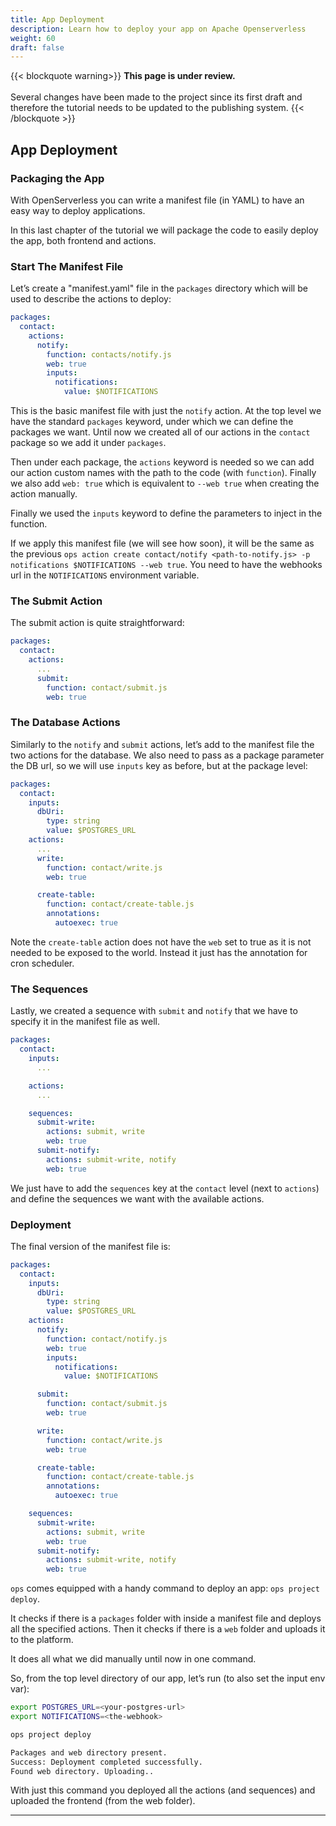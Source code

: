 ```yaml
---
title: App Deployment
description: Learn how to deploy your app on Apache Openserverless
weight: 60
draft: false
---
```


{{< blockquote warning>}}
<strong>This page is under review.</strong><br/>
<br/>
Several changes have been made to the project since its first draft and therefore the
tutorial needs to be updated to the publishing system.
{{< /blockquote >}}

## App Deployment

### Packaging the App

With OpenServerless you can write a manifest file (in YAML) to have an
easy way to deploy applications.

In this last chapter of the tutorial we will package the code to easily
deploy the app, both frontend and actions.

### Start The Manifest File

Let’s create a "manifest.yaml" file in the `packages` directory which
will be used to describe the actions to deploy:

```yaml
packages:
  contact:
    actions:
      notify:
        function: contacts/notify.js
        web: true
        inputs:
          notifications:
            value: $NOTIFICATIONS
```

This is the basic manifest file with just the `notify` action. At the
top level we have the standard `packages` keyword, under which we can
define the packages we want. Until now we created all of our actions in
the `contact` package so we add it under `packages`.

Then under each package, the `actions` keyword is needed so we can add
our action custom names with the path to the code (with `function`).
Finally we also add `web: true` which is equivalent to `--web true` when
creating the action manually.

Finally we used the `inputs` keyword to define the parameters to inject
in the function.

If we apply this manifest file (we will see how soon), it will be the
same as the previous
`ops action create contact/notify <path-to-notify.js> -p notifications $NOTIFICATIONS --web true`.
You need to have the webhooks url in the `NOTIFICATIONS` environment
variable.

### The Submit Action

The submit action is quite straightforward:

```yaml
packages:
  contact:
    actions:
      ...
      submit:
        function: contact/submit.js
        web: true
```

### The Database Actions

Similarly to the `notify` and `submit` actions, let’s add to the
manifest file the two actions for the database. We also need to pass as
a package parameter the DB url, so we will use `inputs` key as before,
but at the package level:

```yaml
packages:
  contact:
    inputs:
      dbUri:
        type: string
        value: $POSTGRES_URL
    actions:
      ...
      write:
        function: contact/write.js
        web: true

      create-table:
        function: contact/create-table.js
        annotations:
          autoexec: true
```

Note the `create-table` action does not have the `web` set to true as it
is not needed to be exposed to the world. Instead it just has the
annotation for cron scheduler.

### The Sequences

Lastly, we created a sequence with `submit` and `notify` that we have to
specify it in the manifest file as well.

```yaml
packages:
  contact:
    inputs:
      ...

    actions:
      ...

    sequences:
      submit-write:
        actions: submit, write
        web: true
      submit-notify:
        actions: submit-write, notify
        web: true
```

We just have to add the `sequences` key at the `contact` level (next to
`actions`) and define the sequences we want with the available actions.

### Deployment

The final version of the manifest file is:

```yaml
packages:
  contact:
    inputs:
      dbUri:
        type: string
        value: $POSTGRES_URL
    actions:
      notify:
        function: contact/notify.js
        web: true
        inputs:
          notifications:
            value: $NOTIFICATIONS

      submit:
        function: contact/submit.js
        web: true

      write:
        function: contact/write.js
        web: true

      create-table:
        function: contact/create-table.js
        annotations:
          autoexec: true

    sequences:
      submit-write:
        actions: submit, write
        web: true
      submit-notify:
        actions: submit-write, notify
        web: true
```

`ops` comes equipped with a handy command to deploy an app:
`ops project deploy`.

It checks if there is a `packages` folder with inside a manifest file
and deploys all the specified actions. Then it checks if there is a
`web` folder and uploads it to the platform.

It does all what we did manually until now in one command.

So, from the top level directory of our app, let’s run (to also set the
input env var):

```bash
export POSTGRES_URL=<your-postgres-url>
export NOTIFICATIONS=<the-webhook>

ops project deploy

Packages and web directory present.
Success: Deployment completed successfully.
Found web directory. Uploading..
```

With just this command you deployed all the actions (and sequences) and
uploaded the frontend (from the web folder).

---
